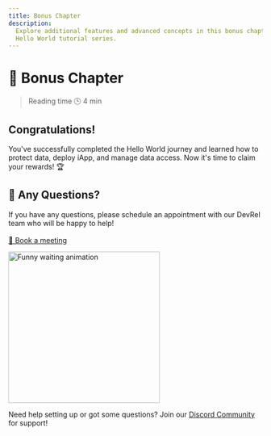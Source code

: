 ```yaml
---
title: Bonus Chapter
description:
  Explore additional features and advanced concepts in this bonus chapter of the
  Hello World tutorial series.
---
```


# 🎉 Bonus Chapter

> Reading time 🕒 4 min

<Banner>
  <h2 class="text-2xl font-bold mt-0 border-none!">Congratulations!</h2>
  <p class="m-0!">You've successfully completed the Hello World journey and learned how to protect data, deploy iApp, and manage data access. Now it's time to claim your rewards! 🏆</p>
</Banner>

## 🏁 Any Questions?

<div class="flex flex-col md:flex-row items-center gap-8">
  <p class="flex-1">
    If you have any questions, please schedule an appointment with our DevRel team who will be happy to help!
    <br>
    <br>
    <a href="https://calendly.com/martin-leclercq-iexec/30min" target="_blank" class="text-fuchsia-700 underline hover:text-fuchsia-900">📅 Book a meeting</a>
  </p>
  <div class="flex-1 flex justify-center">
    <img src="https://media0.giphy.com/media/v1.Y2lkPTc5MGI3NjExenE3ZW42enUydnl5b2F3ZDcyNHZkdXF6bzFydjl6bmc4MzYydHRweSZlcD12MV9pbnRlcm5hbF9naWZfYnlfaWQmY3Q9Zw/g9582DNuQppxC/giphy.gif" alt="Funny waiting animation" width="300" height="300" />
  </div>
</div>

<Container variant="green">
  <p class="m-0!">Need help setting up or got some questions? Join our <a target="_blank" href="https://discord.gg/6yrgRH6ATD" class="text-green-700 underline hover:text-green-900">Discord Community</a> for support!</p>
</Container>

<template v-if="selectedChain !== 42161">
<h2>🎁 Claim your Voucher</h2>

<div class="mb-6">
  <h3 class="text-xl font-semibold mb-2">What is a Voucher?</h3>
  <p>A Voucher is your all-in-one solution for iExec development to use iExec's technology, access to premium support, technical guidance and mentorship to help you build and monetize your projects. 🚀</p>
  <p>Claim your <strong>$20 voucher</strong> to kickstart your development journey. Want to learn more about <a href="https://www.iex.ec/voucher" target="_blank" class="text-fuchsia-700 underline hover:text-fuchsia-900">Voucher</a> ? 🎁</p>
</div>

<div class="mb-6">
  <p>Here's your unique coupon code based on your wallet address. You'll need to provide this code when claiming your voucher on Discord:</p>
  <ClientOnly>
    <CouponCode />
  </ClientOnly>
</div>

<Button as="a" href="https://www.iex.ec/voucher" target="_blank" data-track="claimVoucher">
  Claim your $20 voucher
</Button>

<Container variant="green" spacing="top">
  <p class="m-0!">Thank you for being part of the iExec journey! We can't wait to see what you'll build next! 🚀</p>
</Container>
</template>

<script setup>
import CouponCode from '@/modules/helloWorld/CouponCode.vue';
import Button from '@/components/ui/Button.vue';
import useUserStore from '@/stores/useUser.store';
import Banner from '../../components/Banner.vue'
import Container from '../../components/Container.vue'
import { computed } from 'vue';

const userStore = useUserStore();
const selectedChain = computed(() => userStore.getCurrentChainId());
</script>
